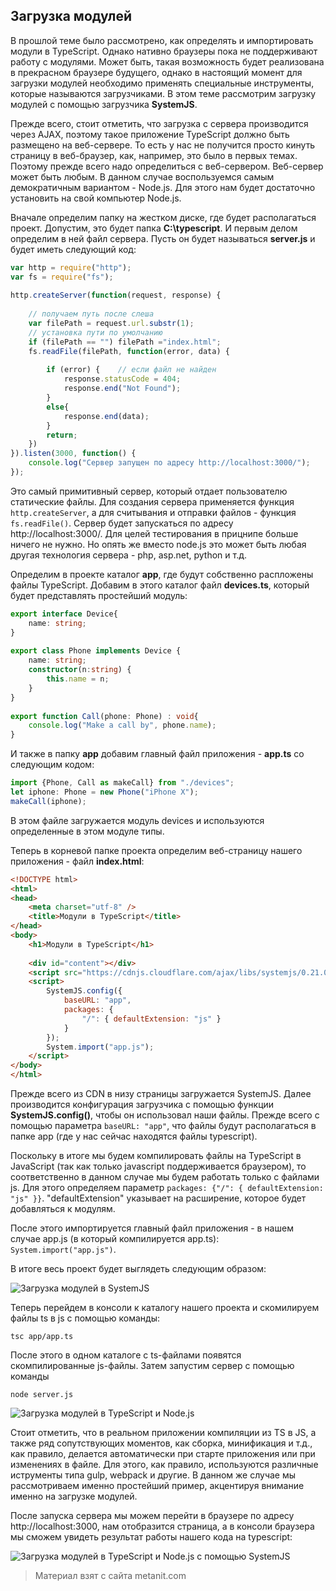 ## Загрузка модулей

В прошлой теме было рассмотрено, как определять и импортировать модули в TypeScript. Однако нативно браузеры пока не поддерживают работу с модулями. Может быть, такая возможность будет реализована в прекрасном браузере будущего, однако в настоящий момент для загрузки модулей необходимо применять специальные инструменты, которые называются загрузчиками. В этом теме рассмотрим загрузку модулей с помощью загрузчика **SystemJS**.

Прежде всего, стоит отметить, что загрузка с сервера производится через AJAX, поэтому такое приложение TypeScript должно быть размещено на веб-сервере. То есть у нас не получится просто кинуть страницу в веб-браузер, как, например, это было в первых темах. Поэтому прежде всего надо определиться с веб-сервером. Веб-сервер может быть любым. В данном случае воспользуемся самым демократичным вариантом - Node.js. Для этого нам будет достаточно установить на свой компьютер Node.js.

Вначале определим папку на жестком диске, где будет располагаться проект. Допустим, это будет папка **C:\typescript**. И первым делом определим в ней файл сервера. Пусть он будет называться **server.js** и будет иметь следующий код:

```js
var http = require("http");
var fs = require("fs");
 
http.createServer(function(request, response) {
    
    // получаем путь после слеша
    var filePath = request.url.substr(1);
    // установка пути по умолчанию
    if (filePath == "") filePath ="index.html";
    fs.readFile(filePath, function(error, data) {
                 
        if (error) {    // если файл не найден
            response.statusCode = 404;
            response.end("Not Found");
        }   
        else{
            response.end(data);
        }
        return;
    })
}).listen(3000, function() {
    console.log("Сервер запущен по адресу http://localhost:3000/");
});
```

Это самый примитивный сервер, который отдает пользователю статические файлы. Для создания сервера применяется функция `http.createServer`, а для считывания и отправки файлов - функция `fs.readFile()`. Сервер будет запускаться по адресу http://localhost:3000/. Для целей тестирования в прицнипе больше ничего не нужно. Но опять же вместо node.js это может быть любая другая технология сервера - php, asp.net, python и т.д.

Определим в проекте каталог **app**, где будут собственно распложены файлы TypeScript. Добавим в этого каталог файл **devices.ts**, который будет представлять простейший модуль:

```ts
export interface Device{
    name: string;
}
    
export class Phone implements Device {
    name: string;
    constructor(n:string) {
        this.name = n;
    }
}
    
export function Call(phone: Phone) : void{
    console.log("Make a call by", phone.name);
}
```

И также в папку **app** добавим главный файл приложения - **app.ts** со следующим кодом:

```ts
import {Phone, Call as makeCall} from "./devices";
let iphone: Phone = new Phone("iPhone X");
makeCall(iphone);
```

В этом файле загружается модуль devices и используются определенные в этом модуле типы.

Теперь в корневой папке проекта определим веб-страницу нашего приложения - файл **index.html**:

```html
<!DOCTYPE html>
<html>
<head>
    <meta charset="utf-8" />
    <title>Модули в TypeScript</title>
</head>
<body>
    <h1>Модули в TypeScript</h1>
 
    <div id="content"></div>
    <script src="https://cdnjs.cloudflare.com/ajax/libs/systemjs/0.21.0/system.js"></script>
    <script>
        SystemJS.config({
            baseURL: "app",
            packages: {
                "/": { defaultExtension: "js" }
            }
        });
        System.import("app.js");
    </script>
</body>
</html>
```

Прежде всего из CDN в низу страницы загружается SystemJS. Далее производится конфигурация загрузчика с помощью функции **SystemJS.config()**, чтобы он использовал наши файлы. Прежде всего с помощью параметра `baseURL: "app"`, что файлы будут располагаться в папке app (где у нас сейчас находятся файлы typescript).

Поскольку в итоге мы будем компилировать файлы на TypeScript в JavaScript (так как только javascript поддерживается браузером), то соответственно в данном случае мы будем работать только с файлами js. Для этого определяем параметр `packages: {"/": { defaultExtension: "js" }}`. "defaultExtension" указывает на расширение, которое будет добавляться к модулям.

После этого импортируется главный файл приложения - в нашем случае app.js (в который компилируется app.ts): `System.import("app.js")`.

В итоге весь проект будет выглядеть следующим образом:

![Загрузка модулей в SystemJS](https://metanit.com/web/typescript/pics/24.png)

Теперь перейдем в консоли к каталогу нашего проекта и скомилируем файлы ts в js с помощью команды:

```
tsc app/app.ts
```

После этого в одном каталоге с ts-файлами появятся скомпилированные js-файлы. Затем запустим сервер с помощью команды

```
node server.js
```

![Загрузка модулей в TypeScript и Node.js](https://metanit.com/web/typescript/pics/25.png)

Стоит отметить, что в реальном приложении компиляции из TS в JS, а также ряд сопутствующих моментов, как сборка, минификация и т.д., как правило, делается автоматически при старте приложения или при изменениях в файле. Для этого, как правило, используются различные иструменты типа gulp, webpack и другие. В данном же случае мы рассмотриваем именно простейший пример, акцентируя внимание именно на загрузке модулей.

После запуска сервера мы можем перейти в браузере по адресу http://localhost:3000, нам отобразится страница, а в консоли браузера мы сможем увидеть результат работы нашего кода на typescript:

![Загрузка модулей в TypeScript и Node.js с помощью SystemJS](https://metanit.com/web/typescript/pics/26.png)


> Материал взят с сайта metanit.com